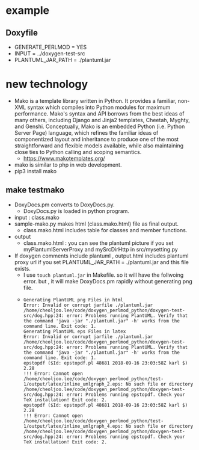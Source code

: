 # example

## Doxyfile
- GENERATE_PERLMOD = YES
- INPUT =  ../doxygen-test-src
- PLANTUML_JAR_PATH = ./plantuml.jar

# new technology
- Mako is a template library written in Python. It provides a familiar, non-XML syntax which compiles into Python modules for maximum performance. Mako's syntax and API borrows from the best ideas of many others, including Django and Jinja2 templates, Cheetah, Myghty, and Genshi. Conceptually, Mako is an embedded Python (i.e. Python Server Page) language, which refines the familiar ideas of componentized layout and inheritance to produce one of the most straightforward and flexible models available, while also maintaining close ties to Python calling and scoping semantics.
  - https://www.makotemplates.org/
- mako is similar to php in web development.
- pip3 install mako

## make testmako
- DoxyDocs.pm converts to DoxyDocs.py.
  - DoxyDocs.py is loaded in python program.
- input : class.mako
- sample-mako.py makes html (class.mako.html) file as final output.
  - class.mako.html includes table for classes and member functions.
- output
  - class.mako.html : you can see the plantuml picture if you set myPlantumlServerProxy and mySrcDirHttp in src/mysetting.py
- If doxygen comments include plantuml , output.html includes plantuml proxy url   if you set PLANTUML_JAR_PATH = ./plantuml.jar and this file exists.
  - I use `touch plantuml.jar` in Makefile. so it will have the follwoing error. but , it will make DoxyDocs.pm rapidly without generating png file.
  - ```
    Generating PlantUML png Files in html
    Error: Invalid or corrupt jarfile ./plantuml.jar
    /home/cheoljoo.lee/code/doxygen_perlmod_python/doxygen-test-src/dog.hpp:24: error: Problems running PlantUML. Verify that the command 'java -jar "./plantuml.jar" -h' works from the command line. Exit code: 1.
    Generating PlantUML eps Files in latex
    Error: Invalid or corrupt jarfile ./plantuml.jar
    /home/cheoljoo.lee/code/doxygen_perlmod_python/doxygen-test-src/dog.hpp:24: error: Problems running PlantUML. Verify that the command 'java -jar "./plantuml.jar" -h' works from the command line. Exit code: 1.
    epstopdf ($Id: epstopdf.pl 48681 2018-09-16 23:03:58Z karl $) 2.28
    !!! Error: Cannot open /home/cheoljoo.lee/code/doxygen_perlmod_python/test-1/output/latex/inline_umlgraph_2.eps: No such file or directory
    /home/cheoljoo.lee/code/doxygen_perlmod_python/doxygen-test-src/dog.hpp:24: error: Problems running epstopdf. Check your TeX installation! Exit code: 2.
    epstopdf ($Id: epstopdf.pl 48681 2018-09-16 23:03:58Z karl $) 2.28
    !!! Error: Cannot open /home/cheoljoo.lee/code/doxygen_perlmod_python/test-1/output/latex/inline_umlgraph_4.eps: No such file or directory
    /home/cheoljoo.lee/code/doxygen_perlmod_python/doxygen-test-src/dog.hpp:24: error: Problems running epstopdf. Check your TeX installation! Exit code: 2.
    ```
